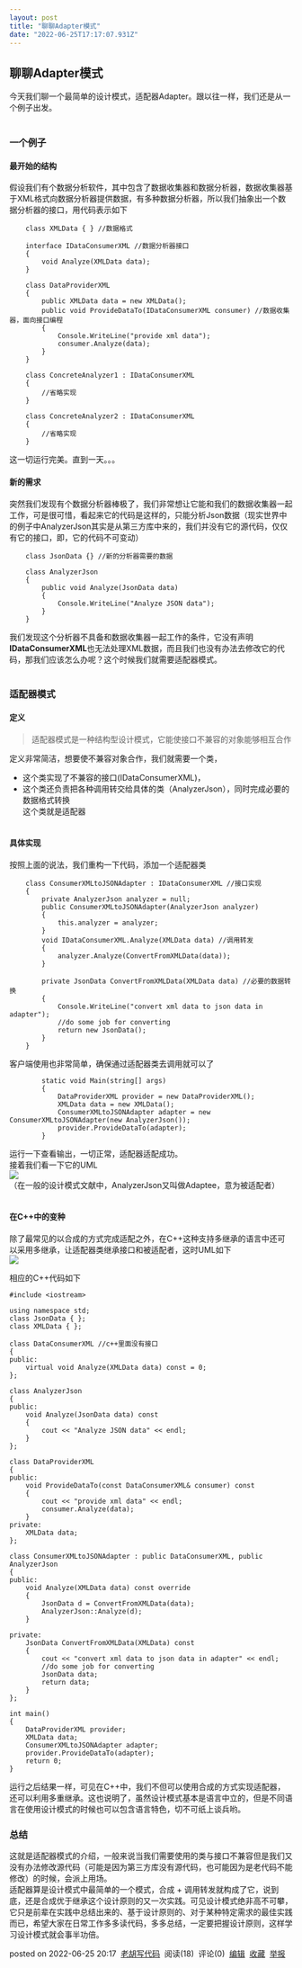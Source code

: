 ```yaml
---
layout: post
title: "聊聊Adapter模式"
date: "2022-06-25T17:17:07.931Z"
---
```

聊聊Adapter模式
-----------

今天我们聊一个最简单的设计模式，适配器Adapter。跟以往一样，我们还是从一个例子出发。  
 

### 一个例子

#### 最开始的结构

假设我们有个数据分析软件，其中包含了数据收集器和数据分析器，数据收集器基于XML格式向数据分析器提供数据，有多种数据分析器，所以我们抽象出一个数据分析器的接口，用代码表示如下

        class XMLData { } //数据格式
    
        interface IDataConsumerXML //数据分析器接口
        {
            void Analyze(XMLData data);
        }
    
        class DataProviderXML
        {
            public XMLData data = new XMLData();
            public void ProvideDataTo(IDataConsumerXML consumer) //数据收集器，面向接口编程
            {
                Console.WriteLine("provide xml data");
                consumer.Analyze(data);
            }
        }
    
        class ConcreteAnalyzer1 : IDataConsumerXML 
        {
            //省略实现
        }
    
        class ConcreteAnalyzer2 : IDataConsumerXML 
        {
            //省略实现
        }
    

这一切运行完美。直到一天。。。

#### 新的需求

突然我们发现有个数据分析器棒极了，我们非常想让它能和我们的数据收集器一起工作，可是很可惜，看起来它的代码是这样的，只能分析Json数据（现实世界中的例子中AnalyzerJson其实是从第三方库中来的，我们并没有它的源代码，仅仅有它的接口，即，它的代码不可变动）

        class JsonData {} //新的分析器需要的数据
    
        class AnalyzerJson
        {
            public void Analyze(JsonData data)
            {
                Console.WriteLine("Analyze JSON data");
            }
        }
    

我们发现这个分析器不具备和数据收集器一起工作的条件，它没有声明**IDataConsumerXML**也无法处理XML数据，而且我们也没有办法去修改它的代码，那我们应该怎么办呢？这个时候我们就需要适配器模式。  
 

### 适配器模式

#### 定义

> 适配器模式是一种结构型设计模式，它能使接口不兼容的对象能够相互合作

定义非常简洁，想要使不兼容对象合作，我们就需要一个类，

*   这个类实现了不兼容的接口(IDataConsumerXML)，
*   这个类还负责把各种调用转交给具体的类（AnalyzerJson），同时完成必要的数据格式转换  
    这个类就是适配器  
     

#### 具体实现

按照上面的说法，我们重构一下代码，添加一个适配器类

        class ConsumerXMLtoJSONAdapter : IDataConsumerXML //接口实现
        {
            private AnalyzerJson analyzer = null; 
            public ConsumerXMLtoJSONAdapter(AnalyzerJson analyzer)
            {
                this.analyzer = analyzer;
            }
            void IDataConsumerXML.Analyze(XMLData data) //调用转发
            {
                analyzer.Analyze(ConvertFromXMLData(data));
            }
    
            private JsonData ConvertFromXMLData(XMLData data) //必要的数据转换
            {
                Console.WriteLine("convert xml data to json data in adapter");
                //do some job for converting
                return new JsonData();
            }
        }
    

客户端使用也非常简单，确保通过适配器类去调用就可以了

            static void Main(string[] args)
            {
                DataProviderXML provider = new DataProviderXML();
                XMLData data = new XMLData();
                ConsumerXMLtoJSONAdapter adapter = new ConsumerXMLtoJSONAdapter(new AnalyzerJson());
                provider.ProvideDataTo(adapter);
            }
    

运行一下查看输出，一切正常，适配器适配成功。  
接着我们看一下它的UML  
![](https://img2022.cnblogs.com/blog/699616/202206/699616-20220625194423188-1912050597.png)  
（在一般的设计模式文献中，AnalyzerJson又叫做Adaptee，意为被适配者）  
 

#### 在C++中的变种

除了最常见的以合成的方式完成适配之外，在C++这种支持多继承的语言中还可以采用多继承，让适配器类继承接口和被适配者，这时UML如下  
![](https://img2022.cnblogs.com/blog/699616/202206/699616-20220625195331757-740318303.png)

相应的C++代码如下

    #include <iostream>
    
    using namespace std;
    class JsonData { };
    class XMLData { };
    
    class DataConsumerXML //c++里面没有接口
    {
    public:
        virtual void Analyze(XMLData data) const = 0;
    };
    
    class AnalyzerJson
    {
    public:
        void Analyze(JsonData data) const
        {
            cout << "Analyze JSON data" << endl;
        }
    };
    
    class DataProviderXML
    {
    public:
        void ProvideDataTo(const DataConsumerXML& consumer) const
        {
            cout << "provide xml data" << endl;
            consumer.Analyze(data);
        }
    private:
        XMLData data;
    };
    
    class ConsumerXMLtoJSONAdapter : public DataConsumerXML, public AnalyzerJson
    {
    public:
        void Analyze(XMLData data) const override
        {
            JsonData d = ConvertFromXMLData(data);
            AnalyzerJson::Analyze(d);
        }
    
    private:
        JsonData ConvertFromXMLData(XMLData) const
        {
            cout << "convert xml data to json data in adapter" << endl;
            //do some job for converting
            JsonData data;
            return data;
        }
    };
    
    int main()
    {
        DataProviderXML provider;
        XMLData data;
        ConsumerXMLtoJSONAdapter adapter;
        provider.ProvideDataTo(adapter);
        return 0;
    }
    

运行之后结果一样，可见在C++中，我们不但可以使用合成的方式实现适配器，还可以利用多重继承。这也说明了，虽然设计模式基本是语言中立的，但是不同语言在使用设计模式的时候也可以包含语言特色，切不可纸上谈兵哟。

### 总结

这就是适配器模式的介绍，一般来说当我们需要使用的类与接口不兼容但是我们又没有办法修改源代码（可能是因为第三方库没有源代码，也可能因为是老代码不能修改）的时候，会派上用场。  
适配器算是设计模式中最简单的一个模式，合成 + 调用转发就构成了它，说到底，还是合成优于继承这个设计原则的又一次实践。可见设计模式绝非高不可攀，它只是前辈在实践中总结出来的、基于设计原则的、对于某种特定需求的最佳实践而已，希望大家在日常工作多多读代码，多多总结，一定要把握设计原则，这样学习设计模式就会事半功倍。

posted on 2022-06-25 20:17  [老胡写代码](https://www.cnblogs.com/deatharthas/)  阅读(18)  评论(0)  [编辑](https://i.cnblogs.com/EditPosts.aspx?postid=16412349)  [收藏](javascript:void(0))  [举报](javascript:void(0))